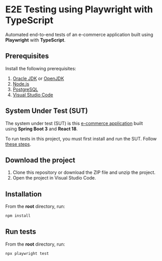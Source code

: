 # E2E Testing using Playwright with TypeScript

Automated end-to-end tests of an e-commerce application built using **Playwright** with **TypeScript**.

## Prerequisites

Install the following prerequisites:

1. [Oracle JDK](https://www.oracle.com/java/technologies/downloads/) or [OpenJDK](https://openjdk.org/)
2. [Node.js](https://nodejs.org/en/)
3. [PostgreSQL](https://www.postgresql.org/download/)
4. [Visual Studio Code](https://code.visualstudio.com/download)

## System Under Test (SUT)

The system under test (SUT) is this [e-commerce application](https://github.com/mgrybel/ecommerce-website) built using **Spring Boot 3** and **React 18**.

To run tests in this project, you must first install and run the SUT. Follow [these steps](https://github.com/mgrybel/ecommerce-website/blob/master/README.md).

## Download the project

1. Clone this repository or download the ZIP file and unzip the project.
2. Open the project in Visual Studio Code.

## Installation

From the **root** directory, run:

```bash
npm install
```

## Run tests

From the **root** directory, run:

```bash
npx playwright test
```
